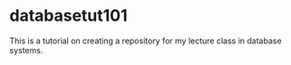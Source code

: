 # databasetut101
This is a tutorial on creating a repository for my lecture class in database systems.
